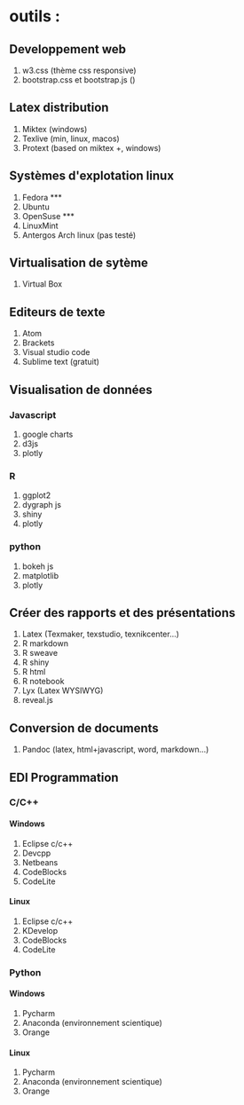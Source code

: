 # outils : 

## Developpement web

1. w3.css (thème css responsive)
2. bootstrap.css et bootstrap.js ()


## Latex distribution

1. Miktex (windows)
2. Texlive (min, linux, macos)
2. Protext (based on miktex +, windows)

## Systèmes d'explotation linux

1. Fedora ***
2. Ubuntu
3. OpenSuse ***
4. LinuxMint
5. Antergos Arch linux (pas testé)

## Virtualisation de sytème

1. Virtual Box

## Editeurs de texte

1. Atom
2. Brackets
3. Visual studio code
4. Sublime text (gratuit)

## Visualisation de données

### Javascript 

1. google charts
2. d3js
3. plotly

### R

1. ggplot2
2. dygraph js
3. shiny
4. plotly

### python 

1. bokeh js
2. matplotlib
3. plotly

## Créer des rapports et des présentations

1. Latex (Texmaker, texstudio, texnikcenter...)
2. R markdown
3. R sweave
4. R shiny
5. R html
6. R notebook
7. Lyx (Latex WYSIWYG)
8. reveal.js

## Conversion de documents

1. Pandoc (latex, html+javascript, word, markdown...)


## EDI Programmation

### C/C++

#### Windows

1. Eclipse c/c++
2. Devcpp
3. Netbeans
4. CodeBlocks
5. CodeLite

#### Linux

1. Eclipse c/c++
2. KDevelop
3. CodeBlocks
4. CodeLite

### Python

#### Windows

1. Pycharm
2. Anaconda (environnement scientique)
3. Orange

#### Linux

1. Pycharm
2. Anaconda (environnement scientique)
3. Orange



